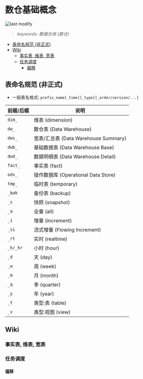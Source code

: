 数仓基础概念
===
<!--START_SECTION:badge-->

![last modify](https://img.shields.io/static/v1?label=last%20modify&message=2023-01-08%2020%3A55%3A19&color=yellowgreen&style=flat-square)

<!--END_SECTION:badge-->
<!--info
top: false
hidden: false
-->

> *keywords*: *数据仓库 (数仓)*

<!--START_SECTION:toc-->
- [表命名规范 (非正式)](#表命名规范-非正式)
- [Wiki](#wiki)
    - [事实表, 维表, 宽表](#事实表-维表-宽表)
    - [任务调度](#任务调度)
        - [偏移](#偏移)
<!--END_SECTION:toc-->


## 表命名规范 (非正式)

- 一般表名格式: `prefix_name[_time][_type][_order/version/...]`

| 前缀/后缀 | 说明 |
| --- | --- |
| `dim_` | 维表 (dimension) |
| `dw_` | 数仓表 (Data Warehouse) |
| `dws_` | 宽表/汇总表 (Data Warehouse Summary) |
| `dwb_` | 基础数据表 (Data Warehouse Base) |
| `dwd_` | 数据明细表 (Data Warehouse Detail) |
| `fact_` | 事实表 (fact) |
| `ods_` | 操作数据库 (Operational Data Store) |
| `tmp_` | 临时表 (temporary) |
| `_bak` | 备份表 (backup) |
| `_s` | 快照 (snapshot) |
| `_a` | 全量 (all) |
| `_i` | 增量 (increment) |
| `_si` | 流式增量 (Flowing Increment) |
| `_rt` | 实时 (realtime) |
| `_h/_hr` | 小时 (hour) |
| `_d` | 天 (day) |
| `_w` | 周 (week) |
| `_m` | 月 (month) |
| `_q` | 季 (quarter) |
| `_y` | 年 (year) |
| `_t` | 类型:表 (table) |
| `_v` | 类型:视图 (view) |


## Wiki

### 事实表, 维表, 宽表



### 任务调度

#### 偏移